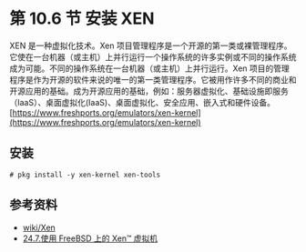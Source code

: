 # 第 10.6 节 安装 XEN

XEN 是一种虚拟化技术。Xen 项目管理程序是一个开源的第一类或裸管理程序。它使在一台机器（或主机）上并行运行一个操作系统的许多实例或不同的操作系统成为可能。不同的操作系统在一台机器（或主机）上并行运行。Xen 项目的管理程序是作为开源的软件来说的唯一的第一类管理程序。它被用作许多不同的商业和开源应用的基础。成为开源应用的基础，例如：服务器虚拟化、基础设施即服务（IaaS）、桌面虚拟化(IaaS)、桌面虚拟化、安全应用、嵌入式和硬件设备。[https://www.freshports.org/emulators/xen-kernel](https://www.freshports.org/emulators/xen-kernel)

## 安装

```shell-session
# pkg install -y xen-kernel xen-tools
```

## 参考资料

- [wiki/Xen](https://wiki.freebsd.org/Xen)
- [24.7.使用 FreeBSD 上的 Xen™ 虚拟机](https://handbook.bsdcn.org/di-24-zhang-xu-ni-hua/24.7.-shi-yong-freebsd-shang-de-xen-xu-ni-ji.html)
